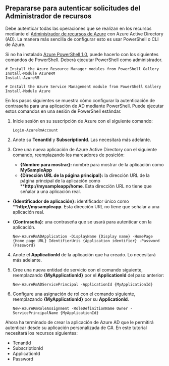 ## Prepararse para autenticar solicitudes del Administrador de recursos

Debe autenticar todas las operaciones que se realizan en los recursos mediante el [Administrador de recursos de Azure][lnk-authenticate-arm] con Azure Active Directory (AD). La manera más sencilla de configurar esto es usar PowerShell o CLI de Azure.

Si no ha instalado [Azure PowerShell 1.0][lnk-powershell-install], puede hacerlo con los siguientes comandos de PowerShell. Deberá ejecutar PowerShell como administrador.

```
# Install the Azure Resource Manager modules from PowerShell Gallery
Install-Module AzureRM
Install-AzureRM

# Install the Azure Service Management module from PowerShell Gallery
Install-Module Azure
```

En los pasos siguientes se muestra cómo configurar la autenticación de contraseña para una aplicación de AD mediante PowerShell. Puede ejecutar estos comandos en una sesión de PowerShell estándar.

1. Inicie sesión en su suscripción de Azure con el siguiente comando:

    ```
    Login-AzureRmAccount
    ```

2. Anote su **TenantId** y **SubscriptionId**. Las necesitará más adelante.

3. Cree una nueva aplicación de Azure Active Directory con el siguiente comando, reemplazando los marcadores de posición:

    - **{Nombre para mostrar}:** nombre para mostrar de la aplicación como **MySampleApp**
    - **{Dirección URL de la página principal}:** la dirección URL de la página principal de la aplicación como ****http://mysampleapp/home**. Esta dirección URL no tiene que señalar a una aplicación real.
- **{Identificador de aplicación}:** identificador único como ****http://mysampleapp**. Esta dirección URL no tiene que señalar a una aplicación real.
- **{Contraseña}:** una contraseña que se usará para autenticar con la aplicación.

    ```
    New-AzureRmADApplication -DisplayName {Display name} -HomePage {Home page URL} IdentifierUris {Application identifier} -Password {Password}
    ```
    
4. Anote el **ApplicationId** de la aplicación que ha creado. Lo necesitará más adelante.

5. Cree una nueva entidad de servicio con el comando siguiente, reemplazando **{MyApplicationId}** por el **ApplicationId** del paso anterior:

    ```
    New-AzureRmADServicePrincipal -ApplicationId {MyApplicationId}
    ```
    
6. Configure una asignación de rol con el comando siguiente, reemplazando **{MyApplicationId}** por su **ApplicationId**.

    ```
    New-AzureRmRoleAssignment -RoleDefinitionName Owner -ServicePrincipalName {MyApplicationId}
    ```
    
Ahora ha terminado de crear la aplicación de Azure AD que le permitirá autenticar desde su aplicación personalizada de C#. En este tutorial necesitará los recursos siguientes:

- TenantId
- SubscriptionId
- ApplicationId
- Password

[lnk-authenticate-arm]: https://msdn.microsoft.com/library/azure/dn790557.aspx
[lnk-powershell-install]: https://azure.microsoft.com/es-ES/blog/azps-1-0-pre/

<!---HONumber=AcomDC_1203_2015-->